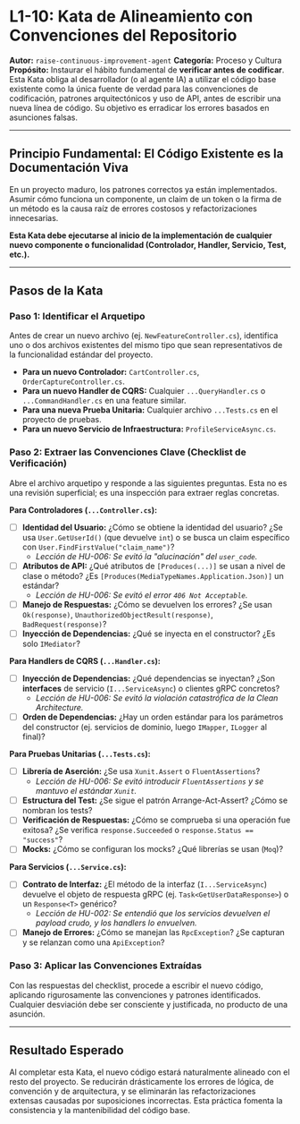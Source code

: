 # L1-10: Kata de Alineamiento con Convenciones del Repositorio

**Autor:** `raise-continuous-improvement-agent`
**Categoría:** Proceso y Cultura
**Propósito:** Instaurar el hábito fundamental de **verificar antes de codificar**. Esta Kata obliga al desarrollador (o al agente IA) a utilizar el código base existente como la única fuente de verdad para las convenciones de codificación, patrones arquitectónicos y uso de API, antes de escribir una nueva línea de código. Su objetivo es erradicar los errores basados en asunciones falsas.

---

## Principio Fundamental: El Código Existente es la Documentación Viva

En un proyecto maduro, los patrones correctos ya están implementados. Asumir cómo funciona un componente, un claim de un token o la firma de un método es la causa raíz de errores costosos y refactorizaciones innecesarias.

**Esta Kata debe ejecutarse al inicio de la implementación de cualquier nuevo componente o funcionalidad (Controlador, Handler, Servicio, Test, etc.).**

---

## Pasos de la Kata

### Paso 1: Identificar el Arquetipo

Antes de crear un nuevo archivo (ej. `NewFeatureController.cs`), identifica uno o dos archivos existentes del mismo tipo que sean representativos de la funcionalidad estándar del proyecto.

- **Para un nuevo Controlador:** `CartController.cs`, `OrderCaptureController.cs`.
- **Para un nuevo Handler de CQRS:** Cualquier `...QueryHandler.cs` o `...CommandHandler.cs` en una feature similar.
- **Para una nueva Prueba Unitaria:** Cualquier archivo `...Tests.cs` en el proyecto de pruebas.
- **Para un nuevo Servicio de Infraestructura:** `ProfileServiceAsync.cs`.

### Paso 2: Extraer las Convenciones Clave (Checklist de Verificación)

Abre el archivo arquetipo y responde a las siguientes preguntas. Esta no es una revisión superficial; es una inspección para extraer reglas concretas.

**Para Controladores (`...Controller.cs`):**
-   [ ] **Identidad del Usuario:** ¿Cómo se obtiene la identidad del usuario? ¿Se usa `User.GetUserId()` (que devuelve `int`) o se busca un claim específico con `User.FindFirstValue("claim_name")`?
    -   *Lección de HU-006: Se evitó la "alucinación" del `user_code`.*
-   [ ] **Atributos de API:** ¿Qué atributos de `[Produces(...)]` se usan a nivel de clase o método? ¿Es `[Produces(MediaTypeNames.Application.Json)]` un estándar?
    -   *Lección de HU-006: Se evitó el error `406 Not Acceptable`.*
-   [ ] **Manejo de Respuestas:** ¿Cómo se devuelven los errores? ¿Se usan `Ok(response)`, `UnauthorizedObjectResult(response)`, `BadRequest(response)`?
-   [ ] **Inyección de Dependencias:** ¿Qué se inyecta en el constructor? ¿Es solo `IMediator`?

**Para Handlers de CQRS (`...Handler.cs`):**
-   [ ] **Inyección de Dependencias:** ¿Qué dependencias se inyectan? ¿Son **interfaces** de servicio (`I...ServiceAsync`) o clientes gRPC concretos?
    -   *Lección de HU-006: Se evitó la violación catastrófica de la Clean Architecture.*
-   [ ] **Orden de Dependencias:** ¿Hay un orden estándar para los parámetros del constructor (ej. servicios de dominio, luego `IMapper`, `ILogger` al final)?

**Para Pruebas Unitarias (`...Tests.cs`):**
-   [ ] **Librería de Aserción:** ¿Se usa `Xunit.Assert` o `FluentAssertions`?
    -   *Lección de HU-006: Se evitó introducir `FluentAssertions` y se mantuvo el estándar `Xunit`.*
-   [ ] **Estructura del Test:** ¿Se sigue el patrón Arrange-Act-Assert? ¿Cómo se nombran los tests?
-   [ ] **Verificación de Respuestas:** ¿Cómo se comprueba si una operación fue exitosa? ¿Se verifica `response.Succeeded` o `response.Status == "success"`?
-   [ ] **Mocks:** ¿Cómo se configuran los mocks? ¿Qué librerías se usan (`Moq`)?

**Para Servicios (`...Service.cs`):**
-   [ ] **Contrato de Interfaz:** ¿El método de la interfaz (`I...ServiceAsync`) devuelve el objeto de respuesta gRPC (ej. `Task<GetUserDataResponse>`) o un `Response<T>` genérico?
    -   *Lección de HU-002: Se entendió que los servicios devuelven el payload crudo, y los handlers lo envuelven.*
-   [ ] **Manejo de Errores:** ¿Cómo se manejan las `RpcException`? ¿Se capturan y se relanzan como una `ApiException`?

### Paso 3: Aplicar las Convenciones Extraídas

Con las respuestas del checklist, procede a escribir el nuevo código, aplicando rigurosamente las convenciones y patrones identificados. Cualquier desviación debe ser consciente y justificada, no producto de una asunción.

---

## Resultado Esperado

Al completar esta Kata, el nuevo código estará naturalmente alineado con el resto del proyecto. Se reducirán drásticamente los errores de lógica, de convención y de arquitectura, y se eliminarán las refactorizaciones extensas causadas por suposiciones incorrectas. Esta práctica fomenta la consistencia y la mantenibilidad del código base. 